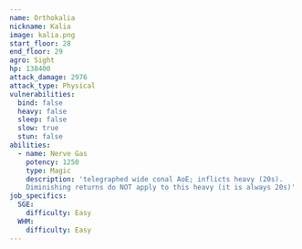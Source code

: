 ```yaml
---
name: Orthokalia
nickname: Kalia
image: kalia.png
start_floor: 28
end_floor: 29
agro: Sight
hp: 138400
attack_damage: 2976
attack_type: Physical
vulnerabilities:
  bind: false
  heavy: false
  sleep: false
  slow: true
  stun: false
abilities:
  - name: Nerve Gas
    potency: 1250
    type: Magic
    description: 'telegraphed wide conal AoE; inflicts heavy (20s).
    Diminishing returns do NOT apply to this heavy (it is always 20s)'
job_specifics:
  SGE:
    difficulty: Easy
  WHM:
    difficulty: Easy
---
```

